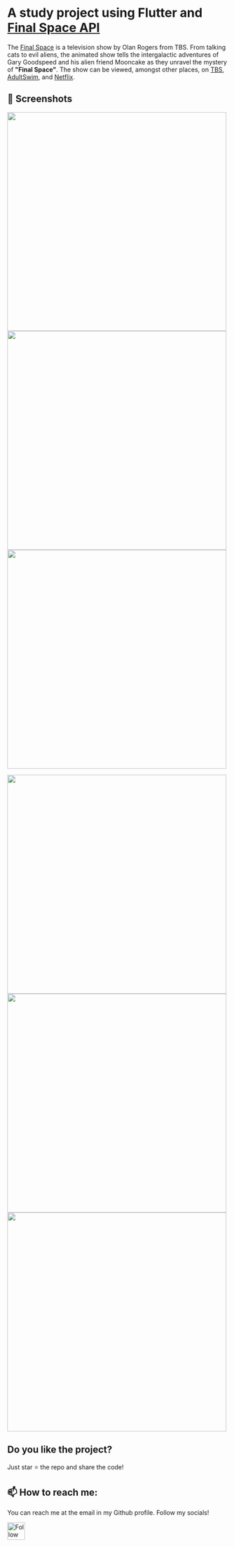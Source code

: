 # A study project using Flutter and [Final Space API](https://finalspaceapi.com)

The [Final Space](https://en.wikipedia.org/wiki/Final_Space) is a television show by Olan Rogers from TBS. From talking cats to evil aliens, the animated show tells the intergalactic adventures of Gary Goodspeed and his alien friend Mooncake as they unravel the mystery of **"Final Space"**. The show can be viewed, amongst other places, on [TBS](https://www.international.tbs.com/), [AdultSwim](https://www.adultswim.com/videos/final-space), and [Netflix](https://www.netflix.com/title/80174479).

## :iphone: Screenshots
<img src="https://user-images.githubusercontent.com/2865316/116021792-4498e580-a61f-11eb-967f-dacc45b4c8cf.png" height=500/> <img src="https://user-images.githubusercontent.com/2865316/116021805-4f537a80-a61f-11eb-96cc-afa2a4a30299.png" height=500/> <img src="https://user-images.githubusercontent.com/2865316/116021836-63977780-a61f-11eb-8a38-c727ca0c0e98.png" height=500/>

<img src="https://user-images.githubusercontent.com/2865316/116021847-685c2b80-a61f-11eb-9f43-7ddcd0c34c71.png" height=500/> <img src="https://user-images.githubusercontent.com/2865316/116021859-6eeaa300-a61f-11eb-9154-9e2afcbaf6b9.png" height=500/> <img src="https://user-images.githubusercontent.com/2865316/116021873-76aa4780-a61f-11eb-8905-e4bff8229f45.png" height=500/>

## Do you like the project?
Just star ⭐️  the repo and share the code!

## 📫 How to reach me:
You can reach me at the email in my Github profile. Follow my socials!

[<img src="https://user-images.githubusercontent.com/2865316/113369112-dd955300-9336-11eb-8145-3611bc959327.png" height="40em" align="center" alt="Follow Agripino Gabriel on LinkedIn" title="Follow Agripino Gabriel on LinkedIn"/>](https://linkedin.com/in/agripinogabriel)
